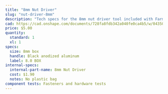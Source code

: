 ```yaml
---
title: "8mm Nut Driver"
slug: "nut-driver-8mm"
description: "Tech specs for the 8mm nut driver tool included with FarmBot Genesis. Visit [our shop](http://shop.farm.bot) to purchase parts."
cad: https://cad.onshape.com/documents/728fa8fdb342a040fe0ca4b5/w/0435033a7c78b02e71d0f721/e/18e761572bb1b5327e3e7374?configuration=List_1YbCkEGuphXQdz%3DDefault&renderMode=0&uiState=6255dde646b4a5023f0af00d
price: $5.00
quantity:
  standard: 1
  xl: 1
specs:
  size: 8mm box
  handle: Black anodized aluminum
  label: 8.0 BOX
internal-specs:
  internal-part-name: 8mm Nut Driver
  cost: $1.90
  notes: No plastic bag
component tests: Fasteners and hardware tests
---
```


